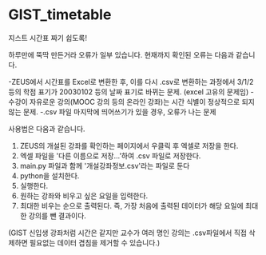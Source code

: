 # GIST_timetable
지스트 시간표 짜기 쉽도록!

하루만에 뚝딱 만든거라 오류가 일부 있습니다. 현재까지 확인된 오류는 다음과 같습니다.

-ZEUS에서 시간표를 Excel로 변환한 후, 이를 다시 .csv로 변환하는 과정에서 3/1/2 등의 학점 표기가 20030102 등의 날짜 표기로 바뀌는 문제.
(excel 고유의 문제임)
-수강이 자유로운 강의(MOOC 강의 등의 온라인 강좌)는 시간 식별이 정상적으로 되지 않는 문제.
-.csv 파일 마지막에 띄어쓰기가 있을 경우, 오류가 나는 문제

사용법은 다움과 같습니다.

1. ZEUS의 개설된 강좌를 확인하는 페이지에서 우클릭 후 엑셀로 저장을 한다.
2. 엑셀 파일을 '다른 이름으로 저장...'하여 .csv 파일로 저장한다.
3. main.py 파일과 함께 '개설강좌정보.csv'라는 파일로 둔다
4. python을 설치한다.
5. 실행한다.
6. 원하는 강좌와 비우고 싶은 요일을 입력한다.
7. 최대한 비우는 순으로 출력된다. 즉, 가장 처음에 출력된 데이터가 해당 요일에 최대한 강의를 뺀 결과이다.

(GIST 신입생 강좌처럼 시간은 같지만 교수가 여러 명인 강의는 .csv파일에서 직접 삭제하면 필요없는 데이터 겹침을 제거할 수 있습니다.)
